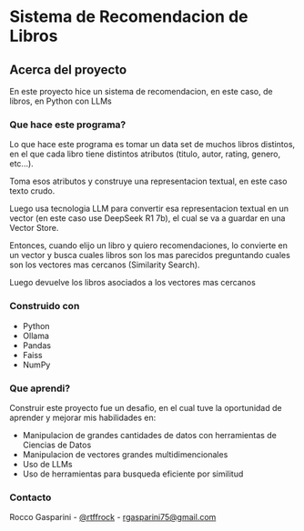 # Sistema de Recomendacion de Libros
## Acerca del proyecto

En este proyecto hice un sistema de recomendacion, en este caso, de libros, en Python con LLMs

### Que hace este programa?

Lo que hace este programa es tomar un data set de muchos libros distintos, en el que cada libro tiene distintos atributos (titulo, autor, rating, genero, etc...).

Toma esos atributos y construye una representacion textual, en este caso texto crudo.

Luego usa tecnologia LLM para convertir esa representacion textual en un vector (en este caso use DeepSeek R1 7b), el cual se va a guardar en una Vector Store.

Entonces, cuando elijo un libro y quiero recomendaciones, lo convierte en un vector y busca cuales libros son los mas parecidos preguntando cuales son los vectores mas cercanos (Similarity Search).

Luego devuelve los libros asociados a los vectores mas cercanos

### Construido con

* Python
* Ollama
* Pandas
* Faiss
* NumPy

### Que aprendi?

Construir este proyecto fue un desafio, en el cual tuve la oportunidad de aprender y mejorar mis habilidades en:

* Manipulacion de grandes cantidades de datos con herramientas de Ciencias de Datos
* Manipulacion de vectores grandes multidimencionales
* Uso de LLMs
* Uso de herramientas para busqueda eficiente por similitud

### Contacto

Rocco Gasparini - [@rtffrock](https://x.com/rtffrock) - rgasparini75@gmail.com
